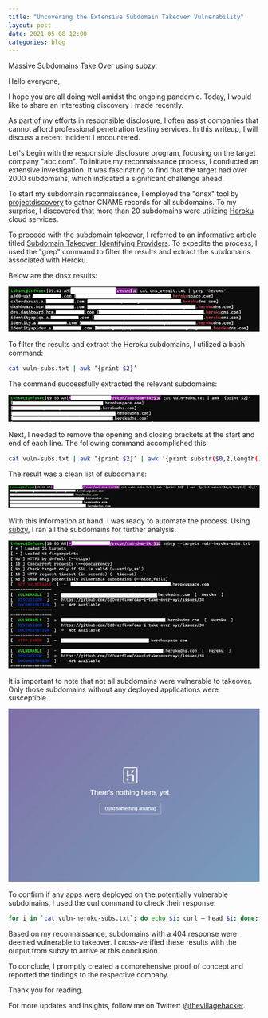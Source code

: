 ```yaml
---
title: "Uncovering the Extensive Subdomain Takeover Vulnerability"
layout: post
date: 2021-05-08 12:00
categories: blog
---
```


Massive Subdomains Take Over using subzy.

Hello everyone,

I hope you are all doing well amidst the ongoing pandemic. Today, I would like to share an interesting discovery I made recently.

As part of my efforts in responsible disclosure, I often assist companies that cannot afford professional penetration testing services. In this writeup, I will discuss a recent incident I encountered.

Let's begin with the responsible disclosure program, focusing on the target company "abc.com". To initiate my reconnaissance process, I conducted an extensive investigation. It was fascinating to find that the target had over 2000 subdomains, which indicated a significant challenge ahead.

To start my subdomain reconnaissance, I employed the "dnsx" tool by [projectdiscovery](https://github.com/projectdiscovery/dnsx) to gather CNAME records for all subdomains. To my surprise, I discovered that more than 20 subdomains were utilizing [Heroku](https://www.heroku.com/) cloud services.

To proceed with the subdomain takeover, I referred to an informative article titled [Subdomain Takeover: Identifying Providers](https://0xpatrik.com/subdomain-takeover-providers/). To expedite the process, I used the "grep" command to filter the results and extract the subdomains associated with Heroku.

Below are the dnsx results:

![dnsx results](/assets/images/blogs/Massive_subdomain_takeover/1.webp)

To filter the results and extract the Heroku subdomains, I utilized a bash command:

```sh
cat vuln-subs.txt | awk ‘{print $2}’
```

The command successfully extracted the relevant subdomains:

![Filtered subdomains](/assets/images/blogs/Massive_subdomain_takeover/2.webp)

Next, I needed to remove the opening and closing brackets at the start and end of each line. The following command accomplished this:

```sh
cat vuln-subs.txt | awk ‘{print $2}’ | awk ‘{print substr($0,2,length()-2);}’
```

The result was a clean list of subdomains:

![Clean subdomain list](/assets/images/blogs/Massive_subdomain_takeover/3.webp)

With this information at hand, I was ready to automate the process. Using [subzy](https://github.com/LukaSikic/subzy), I ran all the subdomains for further analysis.

![Subdomain analysis with subzy](/assets/images/blogs/Massive_subdomain_takeover/4.webp)

It is important to note that not all subdomains were vulnerable to takeover. Only those subdomains without any deployed applications were susceptible.

![Vulnerable subdomains](/assets/images/blogs/Massive_subdomain_takeover/5.webp)

To confirm if any apps were deployed on the potentially vulnerable subdomains, I used the curl command to check their response:

```sh
for i in `cat vuln-heroku-subs.txt`; do echo $i; curl — head $i; done;
```

Based on my reconnaissance, subdomains with a 404 response were deemed vulnerable to takeover. I cross-verified these results with the output from subzy to arrive at this conclusion.

To conclude, I promptly created a comprehensive proof of concept and reported the findings to the respective company.

Thank you for reading.

For more updates and insights, follow me on Twitter: [@thevillagehacker](https://twitter.com/thevillagehackr).
